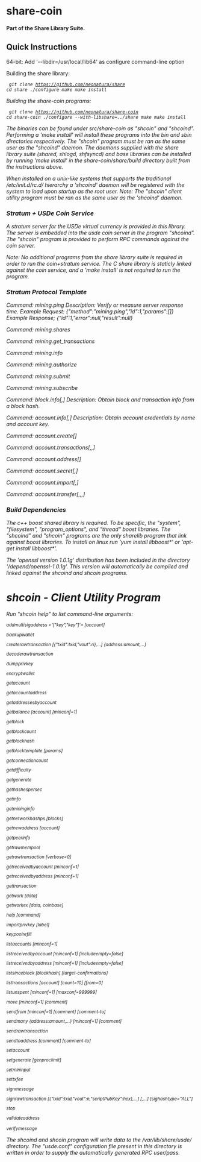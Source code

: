 share-coin
==========

<h4>Part of the Share Library Suite.</b>

<h2>Quick Instructions</h2>

64-bit: Add '--libdir=/usr/local/lib64' as configure command-line option

Building the share library:
<i><small><pre>
  git clone https://github.com/neonatura/share
  cd share
  ./configure
  make
  make install
</pre></small><i>

Building the share-coin programs:
<i><small><pre>
  git clone https://github.com/neonatura/share-coin
  cd share-coin
  ./configure --with-libshare=../share
  make
  make install
</pre></small><i>

The binaries can be found under src/share-coin as "shcoin" and "shcoind". Performing a 'make install' will install these programs into the bin and sbin directories respectively. The "shcoin" program must be ran as the same user as the "shcoind" daemon. The daemons supplied with the share library suite (shared, shlogd, shfsyncd) and base libraries can be installed by running 'make install' in the share-coin/share/build directory built from the instructions above. 

When installed on a unix-like systems that supports the traditional /etc/init.d/rc.d/ hierarchy a 'shcoind' daemon will be registered with the system to load upon startup as the root user. 
Note: The "shcoin" client utility program must be ran as the same user as the 'shcoind' daemon.

<h3>Stratum + USDe Coin Service</h3>
A stratum server for the USDe virtual currency is provided in this library. The server is embedded into the usde coin server in the program "shcoind". The "shcoin" program is provided to perform RPC commands against the coin server.

Note: No additional programs from the share library suite is required in order to run the coin+stratum service. The C share library is staticly linked against the coin service, and a 'make install' is not required to run the program.


<h3>Stratum Protocol Template</h3>
Command: mining.ping
Description: Verify or measure server response time.
Example Request: {"method":"mining.ping","id":1,"params":[]}
Example Response; {"id":1,"error":null,"result":null}

Command: mining.shares

Command: mining.get_transactions

Command: mining.info

Command: mining.authorize

Command: mining.submit

Command: mining.subscribe

Command: block.info[<mode>,<hash>]
Description: Obtain block and transaction info from a block hash.

Command: account.info[<account>,<pkey>]
Description: Obtain account credentials by name and account key.

Command: account.create[<label>]

Command: account.transactions[<amount>,<pkey>,<duration>]

Command: account.address[<hash>]

Command: account.secret[<addr>,<pkey>]

Command: account.import[<account>,<priv addr>]

Command: account.transfer[<account>,<pkey>,<addr>,<amount>]


<h3>Build Dependencies</h3>

The c++ boost shared library is required.  To be specific, the "system", "filesystem", "program_options", and "thread" boost libraries. The "shcoind" and "shcoin" programs are the only sharelib program that link against boost libraries.
To install on linux run 'yum install libboost*' or 'apt-get install libboost*'.

The 'openssl version 1.0.1g' distribution has been included in the directory '/depend/openssl-1.0.1g'. This version will automatically be compiled and linked against the shcoind and shcoin programs.

shcoin - Client Utility Program
===============================

Run "shcoin help" to list command-line arguments:

<small>
addmultisigaddress <nrequired> <'["key","key"]'> [account]

backupwallet <destination>

createrawtransaction [{"txid":txid,"vout":n},...] {address:amount,...}

decoderawtransaction <hex string>

dumpprivkey <usdeaddress>

encryptwallet <passphrase>

getaccount <usdeaddress>

getaccountaddress <account>

getaddressesbyaccount <account>

getbalance [account] [minconf=1]

getblock <hash>

getblockcount

getblockhash <index>

getblocktemplate [params]

getconnectioncount

getdifficulty

getgenerate

gethashespersec

getinfo

getmininginfo

getnetworkhashps [blocks]

getnewaddress [account]

getpeerinfo

getrawmempool

getrawtransaction <txid> [verbose=0]

getreceivedbyaccount <account> [minconf=1]

getreceivedbyaddress <usdeaddress> [minconf=1]

gettransaction <txid>

getwork [data]

getworkex [data, coinbase]

help [command]

importprivkey <usdeprivkey> [label]

keypoolrefill

listaccounts [minconf=1]

listreceivedbyaccount [minconf=1] [includeempty=false]

listreceivedbyaddress [minconf=1] [includeempty=false]

listsinceblock [blockhash] [target-confirmations]

listtransactions [account] [count=10] [from=0]

listunspent [minconf=1] [maxconf=999999]

move <fromaccount> <toaccount> <amount> [minconf=1] [comment]

sendfrom <fromaccount> <tousdeaddress> <amount> [minconf=1] [comment] [comment-to]

sendmany <fromaccount> {address:amount,...} [minconf=1] [comment]

sendrawtransaction <hex string>

sendtoaddress <usdeaddress> <amount> [comment] [comment-to]

setaccount <usdeaddress> <account>

setgenerate <generate> [genproclimit]

setmininput <amount>

settxfee <amount>

signmessage <usdeaddress> <message>

signrawtransaction <hex string> [{"txid":txid,"vout":n,"scriptPubKey":hex},...] [<privatekey1>,...] [sighashtype="ALL"]

stop

validateaddress <usdeaddress>

verifymessage <usdeaddress> <signature> <message>
</small>

The shcoind and shcoin program will write data to the /var/lib/share/usde/ directory. The "usde.conf" configuration file present in this directory is written in order to supply the automatically generated RPC user/pass. 
